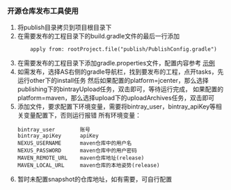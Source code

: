 ### 开源仓库发布工具使用
1. 将publish目录拷贝到项目根目录下
2. 在需要发布的工程目录下的build.gradle文件的最后一行添加    
    ```
        apply from: rootProject.file("publish/PublishConfig.gradle")
    ```
3. 在需要发布的工程目录下添加gradle.properties文件，配置内容参考 [示例](gradle.properties.simple)
4. 如需发布，选择AS右侧的gradle导航栏，找到要发布的工程，点开tasks，先运行other下的install任务
然后如果配置的platform=jcenter，那么选择publishing下的bintrayUpload任务，双击即可，等待运行完成，
如果配置的platform=maven，那么选择upload下的uploadArchives任务，双击即可
5. 添加文件，要求配置下环境变量，需要将bintray_user，bintray_apiKey等相关变量配置下，否则运行报错
所有环境变量：
    ```
    bintray_user        账号
    bintray_apiKey      apiKey
    NEXUS_USERNAME      maven仓库中的用户名
    NEXUS_PASSWORD      maven仓库中的用户密码
    MAVEN_REMOTE_URL    maven仓库地址(release)
    MAVEN_LOCAL_URL     maven仓库的本地姿势(release)
    ```
6. 暂时未配置snapshot的仓库地址，如有需要，可自行配置